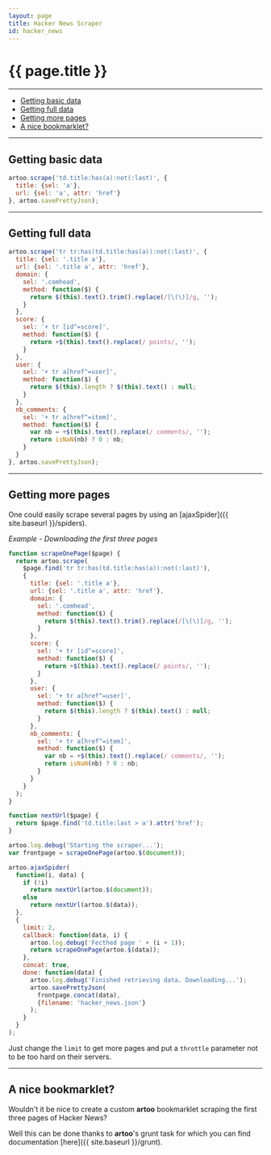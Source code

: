 ```yaml
---
layout: page
title: Hacker News Scraper
id: hacker_news
---
```


# {{ page.title }}

---

* [Getting basic data](#basic)
* [Getting full data](#full)
* [Getting more pages](#more)
* [A nice bookmarklet?](#bookmarklet)

---

<h2 id="basic">Getting basic data</h2>

```js
artoo.scrape('td.title:has(a):not(:last)', {
  title: {sel: 'a'},
  url: {sel: 'a', attr: 'href'}
}, artoo.savePrettyJson);
```

---

<h2 id="full">Getting full data</h2>

```js
artoo.scrape('tr tr:has(td.title:has(a)):not(:last)', {
  title: {sel: '.title a'},
  url: {sel: '.title a', attr: 'href'},
  domain: {
    sel: '.comhead',
    method: function($) {
      return $(this).text().trim().replace(/[\(\)]/g, '');
    }
  },
  score: {
    sel: '+ tr [id^=score]',
    method: function($) {
      return +$(this).text().replace(/ points/, '');
    }
  },
  user: {
    sel: '+ tr a[href^=user]',
    method: function($) {
      return $(this).length ? $(this).text() : null;
    }
  },
  nb_comments: {
    sel: '+ tr a[href^=item]',
    method: function($) {
      var nb = +$(this).text().replace(/ comments/, '');
      return isNaN(nb) ? 0 : nb;
    }
  }
}, artoo.savePrettyJson);
```

---

<h2 id="more">Getting more pages</h2>
One could easily scrape several pages by using an [ajaxSpider]({{ site.baseurl }}/spiders).

*Example - Downloading the first three pages*

```js
function scrapeOnePage($page) {
  return artoo.scrape(
    $page.find('tr tr:has(td.title:has(a)):not(:last)'),
    {
      title: {sel: '.title a'},
      url: {sel: '.title a', attr: 'href'},
      domain: {
        sel: '.comhead',
        method: function($) {
          return $(this).text().trim().replace(/[\(\)]/g, '');
        }
      },
      score: {
        sel: '+ tr [id^=score]',
        method: function($) {
          return +$(this).text().replace(/ points/, '');
        }
      },
      user: {
        sel: '+ tr a[href^=user]',
        method: function($) {
          return $(this).length ? $(this).text() : null;
        }
      },
      nb_comments: {
        sel: '+ tr a[href^=item]',
        method: function($) {
          var nb = +$(this).text().replace(/ comments/, '');
          return isNaN(nb) ? 0 : nb;
        }
      }
    }
  );
}

function nextUrl($page) {
  return $page.find('td.title:last > a').attr('href');
}

artoo.log.debug('Starting the scraper...');
var frontpage = scrapeOnePage(artoo.$(document));

artoo.ajaxSpider(
  function(i, data) {
    if (!i)
      return nextUrl(artoo.$(document));
    else
      return nextUrl(artoo.$(data));
  },
  {
    limit: 2,
    callback: function(data, i) {
      artoo.log.debug('Fecthed page ' + (i + 1));
      return scrapeOnePage(artoo.$(data));
    },
    concat: true,
    done: function(data) {
      artoo.log.debug('Finished retrieving data. Downloading...');
      artoo.savePrettyJson(
        frontpage.concat(data),
        {filename: 'hacker_news.json'}
      );
    }
  }
);
```

Just change the `limit` to get more pages and put a `throttle` parameter not to be too hard on their servers.

---

<h2 id="bookmarklet">A nice bookmarklet?</h2>

Wouldn't it be nice to create a custom **artoo** bookmarklet scraping the first three pages of Hacker News?

Well this can be done thanks to **artoo**'s grunt task for which you can find documentation [here]({{ site.baseurl }}/grunt).
